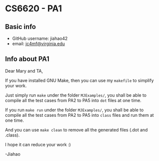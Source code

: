 # CS6620 - PA1

## Basic info 

* GitHub username: jiahao42
* email: jc4mf@virginia.edu

## Info about PA1

Dear Mary and TA,

If you have installed GNU Make, then you can use my `makefile` to simplify your work.

Just simply run `make` under the folder `MJExamples/`, you shall be able to compile all the test cases from PA2 to PA5 into `dot` files at one time.

If you run `make run` under the folder `MJExamples/`, you shall be able to compile all the test cases from PA2 to PA5 into `class` files and run them at one time.

And you can use `make clean` to remove all the generated files (.dot and .class).

I hope it can reduce your work :)

-Jiahao


